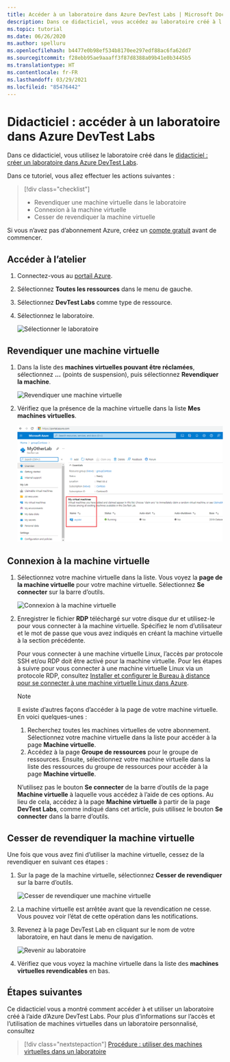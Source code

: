```yaml
---
title: Accéder à un laboratoire dans Azure DevTest Labs | Microsoft Docs
description: Dans ce didacticiel, vous accédez au laboratoire créé à l’aide d’Azure DevTest Labs, revendiquez des machines virtuelles, vous les utilisez, puis vous cessez de les revendiquer.
ms.topic: tutorial
ms.date: 06/26/2020
ms.author: spelluru
ms.openlocfilehash: b4477e0b98ef534b8170ee297edf88ac6fa62dd7
ms.sourcegitcommit: f28ebb95ae9aaaff3f87d8388a09b41e0b3445b5
ms.translationtype: HT
ms.contentlocale: fr-FR
ms.lasthandoff: 03/29/2021
ms.locfileid: "85476442"
---
```

# <a name="tutorial-access-a-lab-in-azure-devtest-labs"></a>Didacticiel : accéder à un laboratoire dans Azure DevTest Labs
Dans ce didacticiel, vous utilisez le laboratoire créé dans le [didacticiel : créer un laboratoire dans Azure DevTest Labs](tutorial-create-custom-lab.md).

Dans ce tutoriel, vous allez effectuer les actions suivantes :

> [!div class="checklist"]
> * Revendiquer une machine virtuelle dans le laboratoire
> * Connexion à la machine virtuelle
> * Cesser de revendiquer la machine virtuelle

Si vous n’avez pas d’abonnement Azure, créez un [compte gratuit](https://azure.microsoft.com/free/) avant de commencer.

## <a name="access-the-lab"></a>Accéder à l’atelier

1. Connectez-vous au [portail Azure](https://portal.azure.com).
2. Sélectionnez **Toutes les ressources** dans le menu de gauche. 
3. Sélectionnez **DevTest Labs** comme type de ressource. 
4. Sélectionnez le laboratoire. 

    ![Sélectionner le laboratoire](./media/tutorial-use-custom-lab/search-for-select-custom-lab.png)

## <a name="claim-a-vm"></a>Revendiquer une machine virtuelle

1. Dans la liste des **machines virtuelles pouvant être réclamées**, sélectionnez **...** (points de suspension), puis sélectionnez **Revendiquer la machine**.

    ![Revendiquer une machine virtuelle](./media/tutorial-use-custom-lab/claim-virtual-machine.png)
1. Vérifiez que la présence de la machine virtuelle dans la liste **Mes machines virtuelles**.

    ![Ma machine virtuelle](./media/tutorial-use-custom-lab/my-virtual-machines.png)

## <a name="connect-to-the-vm"></a>Connexion à la machine virtuelle

1. Sélectionnez votre machine virtuelle dans la liste. Vous voyez la **page de la machine virtuelle** pour votre machine virtuelle. Sélectionnez **Se connecter** sur la barre d’outils.

    ![Connexion à la machine virtuelle](./media/tutorial-use-custom-lab/connect-button.png)
2. Enregistrer le fichier **RDP** téléchargé sur votre disque dur et utilisez-le pour vous connecter à la machine virtuelle. Spécifiez le nom d’utilisateur et le mot de passe que vous avez indiqués en créant la machine virtuelle à la section précédente. 

    Pour vous connecter à une machine virtuelle Linux, l’accès par protocole SSH et/ou RDP doit être activé pour la machine virtuelle. Pour les étapes à suivre pour vous connecter à une machine virtuelle Linux via un protocole RDP, consultez [Installer et configurer le Bureau à distance pour se connecter à une machine virtuelle Linux dans Azure](../virtual-machines/linux/use-remote-desktop.md). 

    > [!NOTE]
    > Il existe d’autres façons d’accéder à la page de votre machine virtuelle. En voici quelques-unes : 
    > 
    > 1. Recherchez toutes les machines virtuelles de votre abonnement. Sélectionnez votre machine virtuelle dans la liste pour accéder à la page **Machine virtuelle**.
    > 2. Accédez à la page **Groupe de ressources** pour le groupe de ressources. Ensuite, sélectionnez votre machine virtuelle dans la liste des ressources du groupe de ressources pour accéder à la page **Machine virtuelle**. 
    >
    > N’utilisez pas le bouton **Se connecter** de la barre d’outils de la page **Machine virtuelle** à laquelle vous accédez à l’aide de ces options. Au lieu de cela, accédez à la page **Machine virtuelle** à partir de la page **DevTest Labs**, comme indiqué dans cet article, puis utilisez le bouton **Se connecter** dans la barre d’outils.


## <a name="unclaim-the-vm"></a>Cesser de revendiquer la machine virtuelle
Une fois que vous avez fini d’utiliser la machine virtuelle, cessez de la revendiquer en suivant ces étapes : 

1. Sur la page de la machine virtuelle, sélectionnez **Cesser de revendiquer** sur la barre d’outils. 

    ![Cesser de revendiquer une machine virtuelle](./media/tutorial-use-custom-lab/unclaim-vm-menu.png)
1. La machine virtuelle est arrêtée avant que la revendication ne cesse. Vous pouvez voir l’état de cette opération dans les notifications.  
3. Revenez à la page DevTest Lab en cliquant sur le nom de votre laboratoire, en haut dans le menu de navigation. 
    
    ![Revenir au laboratoire](./media/tutorial-use-custom-lab/breadcrumb-to-lab.png)
1. Vérifiez que vous voyez la machine virtuelle dans la liste des **machines virtuelles revendicables** en bas.

    
## <a name="next-steps"></a>Étapes suivantes
Ce didacticiel vous a montré comment accéder à et utiliser un laboratoire créé à l’aide d’Azure DevTest Labs. Pour plus d’informations sur l’accès et l’utilisation de machines virtuelles dans un laboratoire personnalisé, consultez 

> [!div class="nextstepaction"]
> [Procédure : utiliser des machines virtuelles dans un laboratoire](devtest-lab-add-vm.md)

